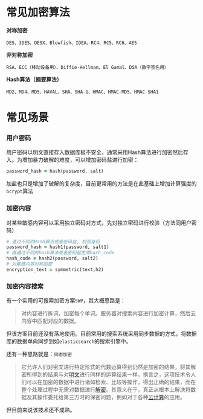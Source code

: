 # 常见加密算法

**对称加密**

```
DES、3DES、DESX、Blowfish、IDEA、RC4、RC5、RC6、AES
```

**非对称加密**

```
RSA、ECC（移动设备用）、Diffie-Hellman、El Gamal、DSA（数字签名用）
```

**Hash算法（摘要算法）**

```
MD2、MD4、MD5、HAVAL、SHA、SHA-1、HMAC、HMAC-MD5、HMAC-SHA1
```



# 常见场景

### 用户密码

用户密码以明文直接存入数据库极不安全，通常采用Hash算法进行加密然后存入。为增加暴力破解的难度，可以增加密码盐进行加密：

```ruby
password_hash = hash(password, salt)
```

加盐也只是增加了破解的复杂度，目前更常用的方法是在此基础上增加计算强度的`bcrypt`算法



### 加密内容

对某些敏感内容可以采用独立密码对方式，先对独立密码进行校验（方法同用户密码）

```ruby
# 通过不同的Hash算法或者密码盐, 校验身份
password_hash = hash1(password, salt1)
# 再通过不同的hash算法或者密码盐生成hash_code
hash_code = hash2(password, salt2)
# 对敏感内容对称加密
encryption_text = symmetric(text,h2)
```



### 加密内容搜索

有一个实用的可搜索加密方案`SWP`，其大概思路是：

>  对内容进行拆词，加密每个单词。服务器对搜索内容进行加密计算，然后去内容中匹配对应的数据。

但该方案目前还没有落地使用。目前常用的搜索系统采用同步数据的方式，将数据库的数据单向同步到如`elasticsearch`的搜索引擎中。

还有一种思路就是：`同态加密`

> 它允许人们对密文进行特定形式的代数运算得到仍然是加密的结果，将其解密所得到的结果与对[明文](https://zh.wikipedia.org/wiki/明文)进行同样的运算结果一样。换言之，这项技术令人们可以在加密的数据中进行诸如检索、比较等操作，得出正确的结果，而在整个处理过程中无需对数据进行[解密](https://zh.wikipedia.org/wiki/解密)。其意义在于，真正从根本上解决将数据及其操作委托给第三方时的保密问题，例如对于各种[云计算](https://zh.wikipedia.org/wiki/云计算)的应用。

但目前来说该技术还不成熟。